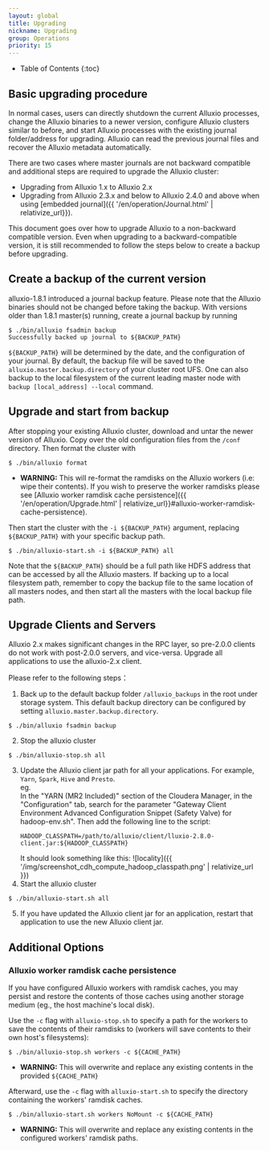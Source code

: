 ```yaml
---
layout: global
title: Upgrading
nickname: Upgrading
group: Operations
priority: 15
---
```


* Table of Contents
{:toc}

## Basic upgrading procedure

In normal cases, users can directly shutdown the current Alluxio processes, change
the Alluxio binaries to a newer version, configure Alluxio clusters similar to before,
and start Alluxio processes with the existing journal folder/address for upgrading.
Alluxio can read the previous journal files and recover the Alluxio metadata automatically.

There are two cases where master journals are not backward compatible and additional steps are required to upgrade the Alluxio cluster:

- Upgrading from Alluxio 1.x to Alluxio 2.x
- Upgrading from Alluxio 2.3.x and below to Alluxio 2.4.0 and above when using [embedded journal]({{ '/en/operation/Journal.html' | relativize_url}}).

This document goes over how to upgrade Alluxio to a non-backward compatible version.
Even when upgrading to a backward-compatible version, it is still recommended to follow the steps below to create a backup before upgrading.

## Create a backup of the current version

alluxio-1.8.1 introduced a journal backup feature. 
Please note that the Alluxio binaries should not be changed before taking the backup.
With versions older than 1.8.1 master(s) running,
create a journal backup by running

```console
$ ./bin/alluxio fsadmin backup
Successfully backed up journal to ${BACKUP_PATH}
```

`${BACKUP_PATH}` will be determined by the date, and the configuration of your
journal. By default, the backup file will be saved to the `alluxio.master.backup.directory` of your cluster root UFS. 
One can also backup to the local filesystem of the current leading master node with `backup [local_address] --local` command.

## Upgrade and start from backup

After stopping your existing Alluxio cluster, download and untar the newer version of Alluxio.
Copy over the old configuration files from the `/conf` directory. Then format the cluster with

```console
$ ./bin/alluxio format
```
- **WARNING:** This will re-format the ramdisks on the Alluxio workers (i.e: wipe their contents).
If you wish to preserve the worker ramdisks please see
[Alluxio worker ramdisk cache persistence]({{ '/en/operation/Upgrade.html' | relativize_url}}#alluxio-worker-ramdisk-cache-persistence).

Then start the cluster with the `-i ${BACKUP_PATH}` argument, replacing
`${BACKUP_PATH}` with your specific backup path.

```console
$ ./bin/alluxio-start.sh -i ${BACKUP_PATH} all
```

Note that the `${BACKUP_PATH}` should be a full path like HDFS address that can be accessed by all the Alluxio masters. 
If backing up to a local filesystem path, remember to copy the backup file to the same location of all masters nodes, 
and then start all the masters with the local backup file path.

## Upgrade Clients and Servers

Alluxio 2.x makes significant changes in the RPC layer,
so pre-2.0.0 clients do not work with post-2.0.0 servers, and vice-versa.
Upgrade all applications to use the alluxio-2.x client.

Please refer to the following steps：
1. Back up to the default backup folder `/alluxio_backups` in the root under storage system. This default backup directory can be configured by setting `alluxio.master.backup.directory`.
```
$ ./bin/alluxio fsadmin backup
```
2. Stop the alluxio cluster
```
$ ./bin/alluxio-stop.sh all
```
3. Update the Alluxio client jar path for all your applications. For example, `Yarn`, `Spark`, `Hive` and `Presto`.
   <br />eg.
   <br />In the "YARN (MR2 Included)" section of the Cloudera Manager, in the "Configuration" tab, search for the parameter "Gateway Client Environment Advanced Configuration Snippet (Safety Valve) for hadoop-env.sh". Then add the following line to the script:
   ```shell
   HADOOP_CLASSPATH=/path/to/alluxio/client/lluxio-2.8.0-client.jar:${HADOOP_CLASSPATH} 
   ```
   It should look something like this:
   ![locality]({{ '/img/screenshot_cdh_compute_hadoop_classpath.png' | relativize_url }})
4. Start the alluxio cluster
```
$ ./bin/alluxio-start.sh all
```
5. If you have updated the Alluxio client jar for an application, restart that application to use the new Alluxio client jar.

## Additional Options

### Alluxio worker ramdisk cache persistence

If you have configured Alluxio workers with ramdisk caches, you may
persist and restore the contents of those caches using another storage
medium (eg., the host machine's local disk).

Use the `-c` flag with `alluxio-stop.sh` to specify a path for the workers to save
the contents of their ramdisks to (workers will save contents to their own host's filesystems):
```
$ ./bin/alluxio-stop.sh workers -c ${CACHE_PATH}
```
- **WARNING:** This will overwrite and replace any existing contents in the provided `${CACHE_PATH}`

Afterward, use the `-c` flag with `alluxio-start.sh` to specify the directory containing
the workers' ramdisk caches.
```
$ ./bin/alluxio-start.sh workers NoMount -c ${CACHE_PATH}
```
- **WARNING:** This will overwrite and replace any existing contents in
the configured workers' ramdisk paths.
